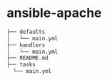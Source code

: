 # ansible-apache
```python
├── defaults
│   └── main.yml
├── handlers
│   └── main.yml
├── README.md
├── tasks
  └── main.yml


